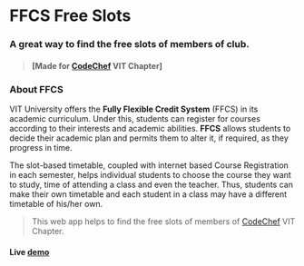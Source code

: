 # FFCS Free Slots
### A great way to find the free slots of members of club. 

> #### [Made for [CodeChef](https://www.facebook.com/codechefvituniversity/) VIT Chapter]

### About FFCS

VIT University offers the **Fully Flexible Credit System** (FFCS) in its academic curriculum. Under this, students can register for courses according to their interests and academic abilities. **FFCS** allows students to decide their academic plan and permits them to alter it, if required, as they progress in time.

The slot-based timetable, coupled with internet based Course Registration in each semester, helps individual students to choose the course they want to study, time of attending a class and even the teacher. Thus, students can make their own timetable and each student in a class may have a different timetable of his/her own.

> This web app helps to find the free slots of members of [CodeChef]() VIT Chapter.

#### Live [demo](https://vinitshahdeo.github.io/FFCS-Free-Slots/)